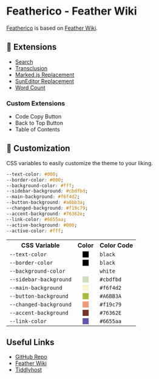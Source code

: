 # Featherico - Feather Wiki

[Featherico](https://semanticdata.github.io/featherico) is based on [Feather Wiki](https://feather.wiki/).

## 🔌 Extensions

- [Search](https://feather.wiki/?page=extensions_search)
- [Transclusion](https://feather.wiki/?page=extensions_transclusion)
- [Marked.js Replacement](https://feather.wiki/?page=extensions_marked-js_replacement)
- [SunEditor Replacement](https://feather.wiki/?page=extensions_suneditor_replacement)
- [Word Count](https://feather.wiki/?page=extensions_wordcount)

### Custom Extensions

- Code Copy Button
- Back to Top Button
- Table of Contents

## 🎨 Customization

CSS variables to easily customize the theme to your liking.

```css
--text-color: #000;
--border-color: #000;
--background-color: #fff;
--sidebar-background: #cbdfbd;
--main-background: #f6f4d2;
--button-background: #a6bb3a;
--changed-background: #f19c79;
--accent-background: #76362e;
--link-color: #6655aa;
--active-background: #000;
--active-color: #fff;
```

<table>
  <tr>
    <th>CSS Variable</th>
    <th>Color</th>
    <th>Color Code</th>
  </tr>
  <tr>
    <td><code>--text-color</code></td>
    <td>
      <div style="height: 1rem; width: 1rem; background-color: black; margin: 0 auto;"></div>
    </td>
    <td><code>black</code></td>
  </tr>
  <tr>
    <td><code>--border-color</code></td>
    <td>
      <div style="height: 1rem; width: 1rem; background-color: black; margin: 0 auto;"></div>
    </td>
    <td><code>black</code></td>
  </tr>
  <tr>
    <td><code>--background-color</code></td>
    <td>
      <div style="height: 1rem; width: 1rem; background-color: white; margin: 0 auto;"></div>
    </td>
    <td><code>white</code></td>
  </tr>
  <tr>
    <td><code>--sidebar-background</code></td>
    <td>
      <div style="height: 1rem; width: 1rem; background-color: #cbdfbd; margin: 0 auto;"></div>
    </td>
    <td><code>#cbdfbd</code></td>
  </tr>
  <tr>
    <td><code>--main-background</code></td>
    <td>
      <div style="height: 1rem; width: 1rem; background-color: #f6f4d2; margin: 0 auto;"></div>
    </td>
    <td><code>#f6f4d2</code></td>
  </tr>
  <tr>
    <td><code>--button-background</code></td>
    <td>
      <div style="height: 1rem; width: 1rem; background-color: #A6BB3A; margin: 0 auto;"></div>
    </td>
    <td><code>#A6BB3A</code></td>
  </tr>
  <tr>
    <td><code>--changed-background</code></td>
    <td>
      <div style="height: 1rem; width: 1rem; background-color: #f19c79; margin: 0 auto;"></div>
    </td>
    <td><code>#f19c79</code></td>
  </tr>
  <tr>
    <td><code>--accent-background</code></td>
    <td>
      <div style="height: 1rem; width: 1rem; background-color: #76362E; margin: 0 auto;"></div>
    </td>
    <td><code>#76362E</code></td>
  </tr>
  <tr>
    <td><code>--link-color</code></td>
    <td>
      <div style="height: 1rem; width: 1rem; background-color: #6655aa; margin: 0 auto;"></div>
    </td>
    <td><code>#6655aa</code></td>
  </tr>
</table>

## Useful Links

- [GitHub Repo](https://github.com/semanticdata/featherico)
- [Feather Wiki](https://feather.wiki/)
- [Tiddlyhost](https://tiddlyhost.com/)
